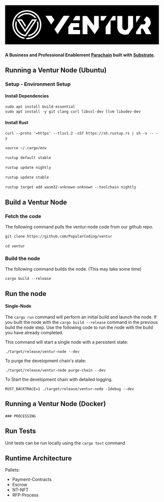 # ![Ventur](media/ventur-cover.webp)


**A Business and Professional Enablement [Parachain](https://polkadot.network/technology/) built with [Substrate](https://substrate.dev).**

## Running a Ventur Node (Ubuntu)
 
### Setup - Environment Setup



#### Install Dependencies 
```
sudo apt install build-essential
sudo apt install -y git clang curl libssl-dev llvm libudev-dev
```

#### Install Rust
```
curl --proto '=https' --tlsv1.2 -sSf https://sh.rustup.rs | sh -s -- -y

source ~/.cargo/env

rustup default stable

rustup update nightly

rustup update stable
 
rustup target add wasm32-unknown-unknown --toolchain nightly
```
 
## Build a Ventur Node
 ### Fetch the code
 The following command pulls the ventur-node code from our github repo. 

```
git clone https://github.com/PopularCoding/ventur

cd ventur
 ```
 
 ### Build the node
 The following command builds the node. (This may take some time)
 ```
cargo build --release
```

## Run the node

#### Single-Node


The ``` cargo run ``` command will perform an initial build and launch the node.   If you built the node with the ``` cargo build --release ``` command in the previous build the node step. Use the following code to run the node with the build you have already completed. 



This command will start a single node with a persistent state:

``` 
./target/release/ventur-node --dev
```

To purge the development chain's state:
```
./target/release/ventur-node purge-chain --dev
```

To Start the development chain with detailed logging. 

```
RUST_BACKTRACE=1 ./target/release/ventur-node -1debug --dev
```

## Running a Ventur Node (Docker)

``` ### PROCESSING ```

## Run Tests

Unit tests can be run locally using the ``` cargo test ``` command

## Runtime Architecture
Pallets:
- Payment-Contracts
- Escrow
- NT-NFT
- RFP-Process